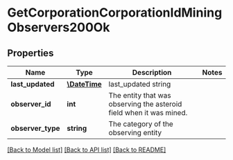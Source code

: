 # GetCorporationCorporationIdMiningObservers200Ok

## Properties
Name | Type | Description | Notes
------------ | ------------- | ------------- | -------------
**last_updated** | [**\DateTime**](Date.md) | last_updated string | 
**observer_id** | **int** | The entity that was observing the asteroid field when it was mined. | 
**observer_type** | **string** | The category of the observing entity | 

[[Back to Model list]](../README.md#documentation-for-models) [[Back to API list]](../README.md#documentation-for-api-endpoints) [[Back to README]](../README.md)


